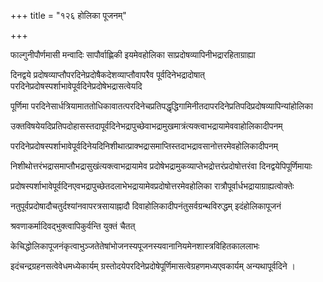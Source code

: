 +++
title = "१२६ होलिका पूजनम्"

+++

फाल्गुनीपौर्णमासी मन्वादिः सापौर्वाह्णिकी इयमेवहोलिका साप्रदोषव्यापिनीभद्रारहिताग्राह्या

दिनद्वये प्रदोषव्याप्तौपरदिनेप्रदोषैकदेशव्याप्तौवापरैव पूर्वदिनेभद्रादोषात् परदिनेप्रदोषस्पर्शाभावेपूर्वदिनेप्रदोषेभद्रासत्वेयदि

पूर्णिमा परदिनेसार्धत्रियामाततोधिकावातत्परदिनेचप्रतिपद्धृद्धिगामिनीतदापरदिनेप्रतिपदिप्रदोषव्यापिन्यांहोलिका

उक्तविषयेयदिप्रतिपदोहासस्तदापूर्वदिनेभद्रापुच्छेवाभद्रामुखमात्रंत्यक्त्वाभद्रायामेववाहोलिकादीपनम्

परदिनेप्रदोषस्पर्शाभावेपूर्वदिनेयदिनिशीथात्प्राक्‍भद्रासमाप्तिस्तदाभद्रावसानोत्तरमेवहोलिकादीपनम्

निशीथोत्तरंभद्रासमाप्तौभद्रासुखंत्यक्त्वाभद्रायामेव प्रदोषेभद्रामुकव्याप्तेभद्रोत्तरंप्रदोषोत्तरंवा दिनद्वयेपिपूर्णिमायाः

प्रदोषस्पर्शाभावेपूर्वदिनएवभद्रापुच्छेतदलाभेभद्रायामेवप्रदोषोत्तरमेवहोलिका रात्रौपूर्वार्धभद्रायाग्राह्यत्वोक्तेः

नतुपूर्वप्रदोषादौचतुर्दश्यांनवापरत्रसायाह्नादौ दिवाहोलिकादीपनंतुसर्वग्रन्थविरुद्धम् इदंहोलिकापूजनं

श्रवणाकर्मादिवद्‌भुक्त्वापिकुर्वन्ति युक्तं चैतत्

केचिद्धोलिकापूजनंकृत्वाभुञ्जतेतेषांभोजनस्यपूजनस्यवानानियमेनशास्त्रविहितकाललाभः

इदंचन्द्रग्रहनसत्वेवेधमध्येकार्यम् ग्रस्तोदयेपरदिनेप्रदोषेपूर्णिमासत्वेग्रहणमध्यएवकार्यम् अन्यथापूर्वदिने ।
